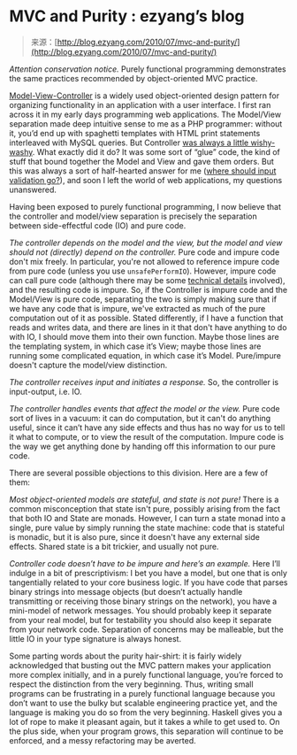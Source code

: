 <!--yml
category: 未分类
date: 2024-07-01 18:18:15
-->

# MVC and Purity : ezyang’s blog

> 来源：[http://blog.ezyang.com/2010/07/mvc-and-purity/](http://blog.ezyang.com/2010/07/mvc-and-purity/)

*Attention conservation notice.* Purely functional programming demonstrates the same practices recommended by object-oriented MVC practice.

[Model-View-Controller](http://en.wikipedia.org/wiki/Model%E2%80%93view%E2%80%93controller) is a widely used object-oriented design pattern for organizing functionality in an application with a user interface. I first ran across it in my early days programming web applications. The Model/View separation made deep intuitive sense to me as a PHP programmer: without it, you’d end up with spaghetti templates with HTML print statements interleaved with MySQL queries. But Controller [was always a little wishy-washy](http://www.c2.com/cgi/wiki?WhatsaControllerAnyway). What exactly did it do? It was some sort of “glue” code, the kind of stuff that bound together the Model and View and gave them orders. But this was always a sort of half-hearted answer for me ([where should input validation go?](http://discuss.joelonsoftware.com/default.asp?design.4.354410.6)), and soon I left the world of web applications, my questions unanswered.

Having been exposed to purely functional programming, I now believe that the controller and model/view separation is precisely the separation between side-effectful code (IO) and pure code.

*The controller depends on the model and the view, but the model and view should not (directly) depend on the controller.* Pure code and impure code don't mix freely. In particular, you're not allowed to reference impure code from pure code (unless you use `unsafePerformIO`). However, impure code can call pure code (although there may be some [technical details](http://www.haskell.org/ghc/docs/6.12.2/html/libraries/base-4.2.0.1/Control-Monad.html) involved), and the resulting code is impure. So, if the Controller is impure code and the Model/View is pure code, separating the two is simply making sure that if we have any code that is impure, we've extracted as much of the pure computation out of it as possible. Stated differently, if I have a function that reads and writes data, and there are lines in it that don't have anything to do with IO, I should move them into their own function. Maybe those lines are the templating system, in which case it’s View; maybe those lines are running some complicated equation, in which case it’s Model. Pure/impure doesn't capture the model/view distinction.

*The controller receives input and initiates a response.* So, the controller is input-output, i.e. IO.

*The controller handles events that affect the model or the view.* Pure code sort of lives in a vacuum: it can do computation, but it can't do anything useful, since it can’t have any side effects and thus has no way for us to tell it what to compute, or to view the result of the computation. Impure code is the way we get anything done by handing off this information to our pure code.

There are several possible objections to this division. Here are a few of them:

*Most object-oriented models are stateful, and state is not pure!* There is a common misconception that state isn't pure, possibly arising from the fact that both IO and State are monads. However, I can turn a state monad into a single, pure value by simply running the state machine: code that is stateful is monadic, but it is also pure, since it doesn't have any external side effects. Shared state is a bit trickier, and usually not pure.

*Controller code doesn’t have to be impure and here’s an example.* Here I’ll indulge in a bit of prescriptivism: I bet you have a model, but one that is only tangentially related to your core business logic. If you have code that parses binary strings into message objects (but doesn’t actually handle transmitting or receiving those binary strings on the network), you have a mini-model of network messages. You should probably keep it separate from your real model, but for testability you should also keep it separate from your network code. Separation of concerns may be malleable, but the little IO in your type signature is always honest.

Some parting words about the purity hair-shirt: it is fairly widely acknowledged that busting out the MVC pattern makes your application more complex initially, and in a purely functional language, you’re forced to respect the distinction from the very beginning. Thus, writing small programs can be frustrating in a purely functional language because you don’t want to use the bulky but scalable engineering practice yet, and the language is making you do so from the very beginning. Haskell gives you a lot of rope to make it pleasant again, but it takes a while to get used to. On the plus side, when your program grows, this separation will continue to be enforced, and a messy refactoring may be averted.